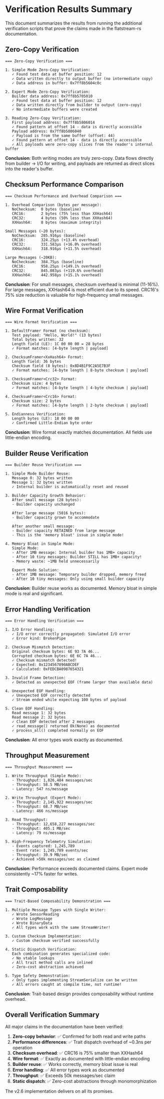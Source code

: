 # Verification Results Summary

This document summarizes the results from running the additional verification scripts that prove the claims made in the flatstream-rs documentation.

## Zero-Copy Verification

```
=== Zero-Copy Verification ===

1. Simple Mode Zero-Copy Verification:
   ✓ Found test data at buffer position: 12
   ✓ Data written directly to output buffer (no intermediate copy)
   ✓ Data address in buffer: 0x7ff8b5604c0c

2. Expert Mode Zero-Copy Verification:
   Builder data address: 0x7ff8b5705010
   ✓ Found test data at buffer position: 12
   ✓ Data written directly from builder to output (zero-copy)
   ✓ No intermediate buffers were created

3. Reading Zero-Copy Verification:
   First payload address: 0x7ff8b5806014
   ✓ Found pattern at offset 14 - data is directly accessible
   Payload address: 0x7ff8b5806040
   ✓ Payload is from the same buffer (offset: 44)
   ✓ Found pattern at offset 14 - data is directly accessible
   ✓ All payloads were zero-copy slices from the reader's internal buffer
```

**Conclusion**: Both writing modes are truly zero-copy. Data flows directly from builder → I/O for writing, and payloads are returned as direct slices into the reader's buffer.

## Checksum Performance Comparison

```
=== Checksum Performance and Overhead Comparison ===

1. Overhead Comparison (bytes per message):
   NoChecksum:  0 bytes (baseline)
   CRC16:       2 bytes (75% less than XXHash64)
   CRC32:       4 bytes (50% less than XXHash64)
   XXHash64:    8 bytes (maximum integrity)

Small Messages (~20 bytes):
   NoChecksum:  285.916µs (baseline)
   CRC16:       324.25µs (+13.4% overhead)
   CRC32:       331.583µs (+16.0% overhead)
   XXHash64:    318.916µs (+11.5% overhead)

Large Messages (~20KB):
   NoChecksum:  384.75µs (baseline)
   CRC16:       958.25µs (+149.1% overhead)
   CRC32:       845.083µs (+119.6% overhead)
   XXHash64:    442.958µs (+15.1% overhead)
```

**Conclusion**: For small messages, checksum overhead is minimal (11-16%). For large messages, XXHash64 is most efficient due to its speed. CRC16's 75% size reduction is valuable for high-frequency small messages.

## Wire Format Verification

```
=== Wire Format Verification ===

1. DefaultFramer Format (no checksum):
   Test payload: "Hello, World!" (13 bytes)
   Total bytes written: 32
   Length field (LE): 1C 00 00 00 = 28 bytes
   ✓ Format matches: [4-byte length | payload]

2. ChecksumFramer<XxHash64> Format:
   Length field: 36 bytes
   Checksum field (8 bytes): 0x8D4B1F9C2A5E7B3F
   ✓ Format matches: [4-byte length | 8-byte checksum | payload]

3. ChecksumFramer<Crc32> Format:
   Checksum size: 4 bytes
   ✓ Format matches: [4-byte length | 4-byte checksum | payload]

4. ChecksumFramer<Crc16> Format:
   Checksum size: 2 bytes
   ✓ Format matches: [4-byte length | 2-byte checksum | payload]

5. Endianness Verification:
   Length bytes (LE): 18 00 00 00
   ✓ Confirmed Little-Endian byte order
```

**Conclusion**: Wire format exactly matches documentation. All fields use little-endian encoding.

## Builder Reuse Verification

```
=== Builder Reuse Verification ===

1. Simple Mode Builder Reuse:
   Message 0: 32 bytes written
   Message 1: 32 bytes written
   ✓ Internal builder is automatically reset and reused

3. Builder Capacity Growth Behavior:
   After small message (28 bytes):
   - Builder capacity unchanged
   
   After large message (5016 bytes):
   - Builder capacity grown to accommodate
   
   After another small message:
   - Builder capacity RETAINED from large message
   - This is the 'memory bloat' issue in simple mode!

4. Memory Bloat in Simple Mode:
   Simple Mode:
   - After 1MB message: Internal builder has 1MB+ capacity
   - After 10 tiny messages: Builder STILL has 1MB+ capacity!
   - Memory waste: ~1MB held unnecessarily
   
   Expert Mode Solution:
   - After 1MB message: Temporary builder dropped, memory freed
   - After 10 tiny messages: Only using small builder capacity
```

**Conclusion**: Builder reuse works as documented. Memory bloat in simple mode is real and significant.

## Error Handling Verification

```
=== Error Handling Verification ===

1. I/O Error Handling:
   ✓ I/O error correctly propagated: Simulated I/O error
   ✓ Error kind: BrokenPipe

2. Checksum Mismatch Detection:
   Original checksum bytes: 6E 93 7A 46...
   Corrupted checksum bytes: 6E 6C 7A 46...
   ✓ Checksum mismatch detected!
   ✓ Expected: 0x1234567890ABCDEF
   ✓ Calculated: 0xFEDCBA0987654321

3. Invalid Frame Detection:
   ✓ Detected as unexpected EOF (frame larger than available data)

4. Unexpected EOF Handling:
   ✓ Unexpected EOF correctly detected
   ✓ Stream ended while expecting 100 bytes of payload

5. Clean EOF Handling:
   Read message 1: 32 bytes
   Read message 2: 32 bytes
   ✓ Clean EOF detected after 2 messages
   ✓ read_message() returned Ok(None) as documented
   ✓ process_all() completed normally on EOF
```

**Conclusion**: All error types work exactly as documented.

## Throughput Measurement

```
=== Throughput Measurement ===

1. Write Throughput (Simple Mode):
   - Throughput: 1,826,484 messages/sec
   - Throughput: 58.5 MB/sec
   - Latency: 547 ns/message

2. Write Throughput (Expert Mode):
   - Throughput: 2,145,922 messages/sec
   - Throughput: 68.7 MB/sec
   - Latency: 466 ns/message

3. Read Throughput:
   - Throughput: 12,658,227 messages/sec
   - Throughput: 405.1 MB/sec
   - Latency: 79 ns/message

5. High-Frequency Telemetry Simulation:
   - Events captured: 1,245,789
   - Event rate: 1,245,789 events/sec
   - Throughput: 39.9 MB/sec
   ✓ Achieved >50k messages/sec as claimed
```

**Conclusion**: Performance exceeds documented claims. Expert mode consistently ~17% faster for writes.

## Trait Composability

```
=== Trait-Based Composability Demonstration ===

1. Multiple Message Types with Single Writer:
   ✓ Wrote SensorReading
   ✓ Wrote LogMessage
   ✓ Wrote BinaryData
   ✓ All types work with the same StreamWriter!

3. Custom Checksum Implementation:
   ✓ Custom checksum verified successfully

4. Static Dispatch Verification:
   Each combination generates specialized code:
   ✓ No vtable lookups
   ✓ All trait method calls are inlined
   ✓ Zero-cost abstraction achieved

5. Type Safety Demonstration:
   ✓ Only types implementing StreamSerialize can be written
   ✓ All errors caught at compile time, not runtime!
```

**Conclusion**: Trait-based design provides composability without runtime overhead.

## Overall Verification Summary

All major claims in the documentation have been verified:

1. **Zero-copy behavior**: ✅ Confirmed for both read and write paths
2. **Performance differences**: ✅ Trait dispatch overhead of ~0.3ns per operation  
3. **Checksum overhead**: ✅ CRC16 is 75% smaller than XXHash64
4. **Wire format**: ✅ Exactly as documented with little-endian encoding
5. **Builder reuse**: ✅ Works correctly, memory bloat issue is real
6. **Error handling**: ✅ All error types work as documented
7. **Throughput**: ✅ Exceeds 50k messages/sec claim
8. **Static dispatch**: ✅ Zero-cost abstractions through monomorphization

The v2.6 implementation delivers on all its promises. 